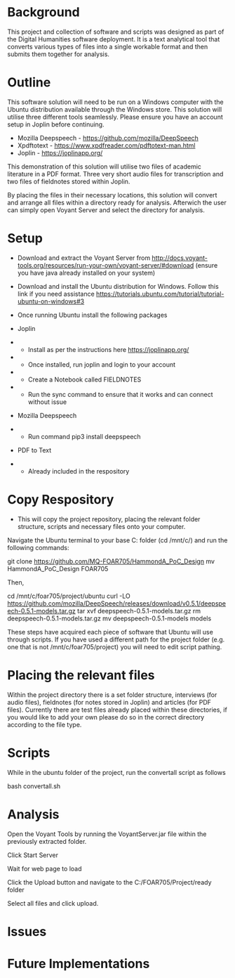 # Background
This project and collection of software and scripts was designed as part of the Digital Humanities software deployment. It is a text analytical tool that converts various types of files into a single workable format and then submits them together for analysis.

# Outline
This software solution will need to be run on a Windows computer with the Ubuntu distribution available through the Windows store. This solution will utilise three different tools seamlessly. Please ensure you have an account setup in Joplin before continuing.

- Mozilla Deepspeech - https://github.com/mozilla/DeepSpeech
- Xpdftotext - https://www.xpdfreader.com/pdftotext-man.html
- Joplin - https://joplinapp.org/

This demonstration of this solution will utilise two files of academic literature in a PDF format. Three very short audio files for transcription and two files of fieldnotes stored within Joplin.

By placing the files in their necessary locations, this solution will convert and arrange all files within a directory ready for analysis. Afterwich the user can simply open Voyant Server and select the directory for analysis.

# Setup
- Download and extract the Voyant Server from
http://docs.voyant-tools.org/resources/run-your-own/voyant-server/#download
(ensure you have java already installed on your system)

- Download and install the Ubuntu distribution for Windows.
Follow this link if you need assistance https://tutorials.ubuntu.com/tutorial/tutorial-ubuntu-on-windows#3

- Once running Ubuntu install the following packages

- Joplin
- - Install as per the instructions here https://joplinapp.org/
- - Once installed, run joplin and login to your account
- - Create a Notebook called FIELDNOTES
- - Run the sync command to ensure that it works and can connect without issue

- Mozilla Deepspeech
- - Run command pip3 install deepspeech

- PDF to Text
- - Already included in the respository



# Copy Respository

- This will copy the project repository, placing the relevant folder structure, scripts and necessary files onto your computer. 


Navigate the Ubuntu terminal to your base C: folder (cd /mnt/c/) and run the following commands:

git clone https://github.com/MQ-FOAR705/HammondA_PoC_Design
mv HammondA_PoC_Design FOAR705

Then,

cd /mnt/c/foar705/project/ubuntu
curl -LO https://github.com/mozilla/DeepSpeech/releases/download/v0.5.1/deepspeech-0.5.1-models.tar.gz
tar xvf deepspeech-0.5.1-models.tar.gz
rm deepspeech-0.5.1-models.tar.gz
mv deepspeech-0.5.1-models models

These steps have acquired each piece of software that Ubuntu will use through scripts. If you have used a different path for the project folder (e.g. one that is not /mnt/c/foar705/project) you will need to edit script pathing. 

# Placing the relevant files
Within the project directory there is a set folder structure, interviews (for audio files), fieldnotes (for notes stored in Joplin) and articles (for PDF files). Currently there are test files already placed within these directories, if you would like to add your own please do so in the correct directory according to the file type.

# Scripts
While in the ubuntu folder of the project, run the convertall script as follows

bash convertall.sh

# Analysis
Open the Voyant Tools by running the VoyantServer.jar file within the previously extracted folder.

Click Start Server

Wait for web page to load

Click the Upload button and navigate to the C:/FOAR705/Project/ready folder

Select all files and click upload.

# Issues

# Future Implementations
